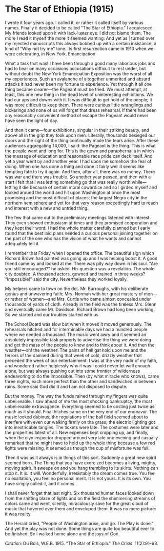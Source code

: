 <!--
title:   The Star of Ethiopia
author:  Du Bois, W.E.B.
journal: The Crisis
year:    1915
volume:  11
issue:   2
pages:   91-93
-->
# The Star of Ethiopia (1915)

I wrote it four years ago. I called it, or rather it called itself by various names. Finally it decided to be called "The Star of Ethiopia." I acquiesced. My friends looked upon it with lack-luster eye. I did not blame them. The more I read it myself the more it seemed wanting: And yet as | turned over my rejected manuscripts this always bobbed up with a certain insistance, a kind of "Why not try me" tone. Its first resurrection came in 1913 when we were celebrating, in New York, Emancipation.

What a task that was! I have been through a good many laborious jobs and had to bear on many occasions accusations difficult to rest under, but without doubt the New York Emancipation Exposition was the worst of all my experiences. Such an avalanche of altogether unmerited and absurd attacks it had never been my fortune to experience. Yet through it all one thing became clearer—the Pageant must be tried. We must attempt, at least, this one new thing in the dead level of uninteresting exhibitions. We had our ups and downs with it. It was difficult to get hold of the people; it was more difficult to keep them. There were curious little wranglings and bickerings and none of us will forget that dress rehearsal. If there had been any reasonably convenient method of escape the Pageant would never have seen the light of day.

And then it came—four exhibitions, singular in their striking beauty, and above all in the grip they took upon men. Literally, thousands besieged our doors and the sight of the thing continually made the tears arise. After these audiences aggregating 14,000, I said: the Pageant is the thing. This is what the people want and long for. This is the gown and paraphernalia in which the message of education and reasonable race pride can deck itself. And yet a year went by and another year. I had upon me somehow the fear of doing. When one has done a thing and done it fairly well it seems like tempting fate to try it again. And then, after all, there was no money. There was war and there was trouble. So another year passed, and then with a start I felt that I was letting something go that was really worth while—letting it die because of certain moral cowardice and so I girded myself and looked around the world and hit upon Washington at once the most promising and the most difficult of places; the largest Negro city in the northern hemisphere and yet for that very reason exceedingly hard to reach and interest with a new and untried thing.

The few that came out to the preliminary meetings listened with interest. They even showed enthusiasm at times and they promised cooperation and they kept their word. I had the whole matter carefully planned but I early found that the best laid plans needed a curious personal joining together on the part of the one who has the vision of what he wants and cannot adequately tell it.

I remember that Friday when I opened the office. The beautiful sign which Richard Brown had painted was going up and I was helping boost it. A good friend came by and looked at me. There was pity way down in his soul. "Are you still encouraged?" he asked. His question was a revelation. The whole city doubted. A thousand actors, gowned and trained in three weeks? "Impossible!" said the city. Nevertheless they worked loyally.

My helpers came to town on the dot. Mr. Burroughs, with his deliberate genius and unwavering faith; Mrs. Norman with her great mastery of men—or rather of women—and Mrs. Curtis who came almost concealed under thousands of yards of cloth. Already in the field was the tireless Mrs. Glenn and eventually came Mr. Davidson. Richard Brown had long been working. So we started and our troubles started with us.

The School Board was slow but when it moved it moved generously. The rehearsals hitched and for interminable days we had a hundred people where we needed a thousand. The music went awry and it seemed an absolutely impossible task properly to advertise the thing we were doing and get the mass of the people to know and to think about it. And then the weather—oh! the weather! The pains of hell gat hold upon me and the terrors of the damned during that week of cold, drizzly weather that preceded the week of our entertainment. I was at the very nadir of my faith, and wondered rather helplessly why it was I could never let well enough alone, but was always pushing out into some frontier of wilderness endeavoring to do the impossible. Then (by what miracle who knows), came three nights, each more perfect than the other and sandwiched in between rains. Some said God did it and I am not disposed to dispute.

But the money. The way the funds rained through my fingers was quite unbelievable. I saw ahead of me the most shocking bankruptcy, the most unbelievable extravagance. Everything seemed to be costing just twice as much as it should. Final hitches came on the very end of our endeavor. The music looked dubious; the regulations of the ball field seemed about to interfere with even our walking firmly on tha grass; the electric lighting got into inextricable tangles. The tickets were late. The costumes were later and the properties latest of all. New expenses kept cropping up, and finally, when the ciyy inspector dropped around very late one evening and casually remarked that he might have to hold up the whole thing because a few red lights were missing, it seemed as though the cup of misfortune was full.

Then it was as it always is in things of this sort. Suddenly a great new spirit seemed born. The Thing that you have exorcized becomes a living, mighty, moving spirit. It sweeps on and you hang trembling to its skirts. Nothing can stop it. It is. It will. Wonderfully, irresistably the dream comes true. You feel no exaltation, you feel no personal merit. It is not yours. It is its own. You have simply called it, and it comes.

I shall never forget that last night. Six thousand human faces looked down from the shifting blaze of lights and on the field the shimmering streams of colors came and went, silently, miraculously save for the great cloud of music that hovered over them and enveloped them. It was no mere picture: it was reality.

The Herald cried, "People of Washington arise, and go. The Play is done." And yet the play was not done. Some things are quite too beautiful ever to be finished. So I walked home alone and
the joys of God.

*Citation:* Du Bois, W.E.B. 1915. "The Star of Ethiopia." *The Crisis*. 11(2):91&ndash;93.